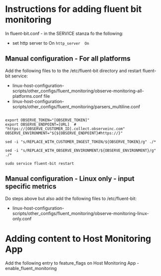 # Instructions for adding fluent bit monitoring

In fluent-bit.conf - in the SERVICE stanza fo the following:
- set http server to On ```http_server  On```


## Manual configuration - For all platforms
Add the following files to to the /etc/fluent-bit directory and restart fluent-bit service:
- linux-host-configuration-scripts/other_configs/fluent_monitoring/observe-monitoring-all-platforms.conf file
- linux-host-configuration-scripts/other_configs/fluent_monitoring/parsers_multiline.conf

```

export OBSERVE_TOKEN="[OBSERVE_TOKEN]"
export OBSERVE_ENDPOINT=[URL]  # "https://[OBSERVE_CUSTOMER_ID].collect.observeinc.com"
OBSERVE_ENVIRONMENT="${${OBSERVE_ENDPOINT}#https://}"

sed -i "s/REPLACE_WITH_CUSTOMER_INGEST_TOKEN/${OBSERVE_TOKEN}/g" ./*

sed -i "s/REPLACE_WITH_OBSERVE_ENVIRONMENT/${OBSERVE_ENVIRONMENT}/g" ./*

sudo service fluent-bit restart
```

## Manual configuration - Linux only - input specific metrics
Do steps above but also add the following files to  /etc/fluent-bit:
- linux-host-configuration-scripts/other_configs/fluent_monitoring/observe-monitoring-linux-only.conf

# Adding content to Host Monitoring App
Add the following entry to feature_flags on Host Monitoring App - enable_fluent_monitoring
